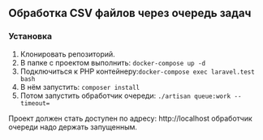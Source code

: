 ## Обработка CSV файлов через очередь задач
### Установка

1. Клонировать репозиторий.
2. В папке с проектом выполнить: `docker-compose up -d`
3. Подключиться к PHP контейнеру:`docker-compose exec laravel.test bash`
4. В нём запустить: `composer install`
5. Потом запустить обработчик очереди: `./artisan queue:work --timeout=`

Проект должен стать доступен по адресу: http://localhost обработчик очереди надо держать запущенным.
